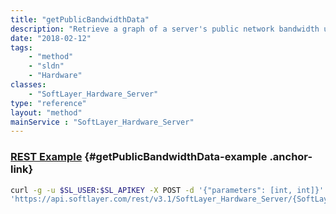 ```yaml
---
title: "getPublicBandwidthData"
description: "Retrieve a graph of a server's public network bandwidth usage over the specified timeframe. If no timeframe is specified then getPublicBandwidthGraphImage retrieves the last 24 hours of public bandwidth usage. getPublicBandwidthGraphImage returns a PNG image measuring 827 pixels by 293 pixels. "
date: "2018-02-12"
tags:
    - "method"
    - "sldn"
    - "Hardware"
classes:
    - "SoftLayer_Hardware_Server"
type: "reference"
layout: "method"
mainService : "SoftLayer_Hardware_Server"
---
```


### [REST Example](#getPublicBandwidthData-example) <a href="/article/rest/"><i class="fas fa-question"></i></a> {#getPublicBandwidthData-example .anchor-link} 
```bash
curl -g -u $SL_USER:$SL_APIKEY -X POST -d '{"parameters": [int, int]}' \
'https://api.softlayer.com/rest/v3.1/SoftLayer_Hardware_Server/{SoftLayer_Hardware_ServerID}/getPublicBandwidthData'
```
